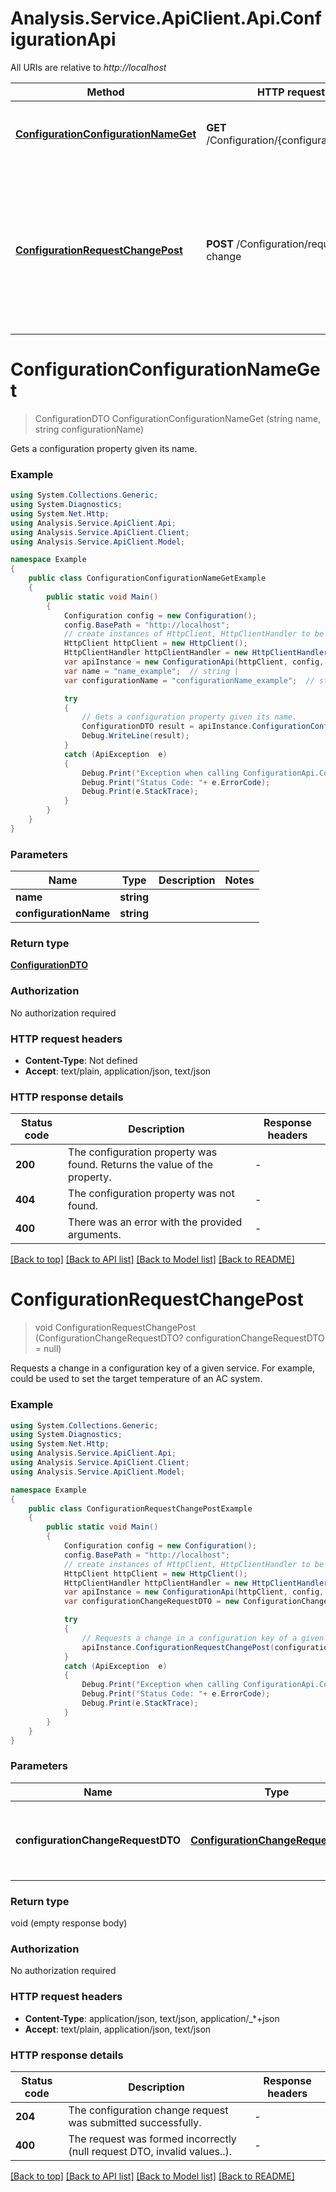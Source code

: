 # Analysis.Service.ApiClient.Api.ConfigurationApi

All URIs are relative to *http://localhost*

Method | HTTP request | Description
------------- | ------------- | -------------
[**ConfigurationConfigurationNameGet**](ConfigurationApi.md#configurationconfigurationnameget) | **GET** /Configuration/{configurationName} | Gets a configuration property given its name.
[**ConfigurationRequestChangePost**](ConfigurationApi.md#configurationrequestchangepost) | **POST** /Configuration/request-change | Requests a change in a configuration key of a given service. For example,  could be used to set the target temperature of an AC system.


<a name="configurationconfigurationnameget"></a>
# **ConfigurationConfigurationNameGet**
> ConfigurationDTO ConfigurationConfigurationNameGet (string name, string configurationName)

Gets a configuration property given its name.

### Example
```csharp
using System.Collections.Generic;
using System.Diagnostics;
using System.Net.Http;
using Analysis.Service.ApiClient.Api;
using Analysis.Service.ApiClient.Client;
using Analysis.Service.ApiClient.Model;

namespace Example
{
    public class ConfigurationConfigurationNameGetExample
    {
        public static void Main()
        {
            Configuration config = new Configuration();
            config.BasePath = "http://localhost";
            // create instances of HttpClient, HttpClientHandler to be reused later with different Api classes
            HttpClient httpClient = new HttpClient();
            HttpClientHandler httpClientHandler = new HttpClientHandler();
            var apiInstance = new ConfigurationApi(httpClient, config, httpClientHandler);
            var name = "name_example";  // string | 
            var configurationName = "configurationName_example";  // string | 

            try
            {
                // Gets a configuration property given its name.
                ConfigurationDTO result = apiInstance.ConfigurationConfigurationNameGet(name, configurationName);
                Debug.WriteLine(result);
            }
            catch (ApiException  e)
            {
                Debug.Print("Exception when calling ConfigurationApi.ConfigurationConfigurationNameGet: " + e.Message );
                Debug.Print("Status Code: "+ e.ErrorCode);
                Debug.Print(e.StackTrace);
            }
        }
    }
}
```

### Parameters

Name | Type | Description  | Notes
------------- | ------------- | ------------- | -------------
 **name** | **string**|  | 
 **configurationName** | **string**|  | 

### Return type

[**ConfigurationDTO**](ConfigurationDTO.md)

### Authorization

No authorization required

### HTTP request headers

 - **Content-Type**: Not defined
 - **Accept**: text/plain, application/json, text/json


### HTTP response details
| Status code | Description | Response headers |
|-------------|-------------|------------------|
| **200** | The configuration property was found. Returns the value of the property. |  -  |
| **404** | The configuration property was not found. |  -  |
| **400** | There was an error with the provided arguments. |  -  |

[[Back to top]](#) [[Back to API list]](../README.md#documentation-for-api-endpoints) [[Back to Model list]](../README.md#documentation-for-models) [[Back to README]](../README.md)

<a name="configurationrequestchangepost"></a>
# **ConfigurationRequestChangePost**
> void ConfigurationRequestChangePost (ConfigurationChangeRequestDTO? configurationChangeRequestDTO = null)

Requests a change in a configuration key of a given service. For example,  could be used to set the target temperature of an AC system.

### Example
```csharp
using System.Collections.Generic;
using System.Diagnostics;
using System.Net.Http;
using Analysis.Service.ApiClient.Api;
using Analysis.Service.ApiClient.Client;
using Analysis.Service.ApiClient.Model;

namespace Example
{
    public class ConfigurationRequestChangePostExample
    {
        public static void Main()
        {
            Configuration config = new Configuration();
            config.BasePath = "http://localhost";
            // create instances of HttpClient, HttpClientHandler to be reused later with different Api classes
            HttpClient httpClient = new HttpClient();
            HttpClientHandler httpClientHandler = new HttpClientHandler();
            var apiInstance = new ConfigurationApi(httpClient, config, httpClientHandler);
            var configurationChangeRequestDTO = new ConfigurationChangeRequestDTO?(); // ConfigurationChangeRequestDTO? | The DTO containing the request to change the property. (optional) 

            try
            {
                // Requests a change in a configuration key of a given service. For example,  could be used to set the target temperature of an AC system.
                apiInstance.ConfigurationRequestChangePost(configurationChangeRequestDTO);
            }
            catch (ApiException  e)
            {
                Debug.Print("Exception when calling ConfigurationApi.ConfigurationRequestChangePost: " + e.Message );
                Debug.Print("Status Code: "+ e.ErrorCode);
                Debug.Print(e.StackTrace);
            }
        }
    }
}
```

### Parameters

Name | Type | Description  | Notes
------------- | ------------- | ------------- | -------------
 **configurationChangeRequestDTO** | [**ConfigurationChangeRequestDTO?**](ConfigurationChangeRequestDTO?.md)| The DTO containing the request to change the property. | [optional] 

### Return type

void (empty response body)

### Authorization

No authorization required

### HTTP request headers

 - **Content-Type**: application/json, text/json, application/_*+json
 - **Accept**: text/plain, application/json, text/json


### HTTP response details
| Status code | Description | Response headers |
|-------------|-------------|------------------|
| **204** | The configuration change request was submitted successfully. |  -  |
| **400** | The request was formed incorrectly (null request DTO, invalid values..). |  -  |

[[Back to top]](#) [[Back to API list]](../README.md#documentation-for-api-endpoints) [[Back to Model list]](../README.md#documentation-for-models) [[Back to README]](../README.md)

